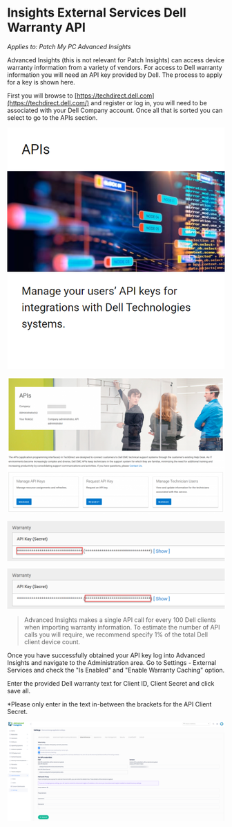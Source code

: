 # Insights External Services Dell Warranty API

_Applies to: Patch My PC Advanced Insights_

Advanced Insights (this is not relevant for Patch Insights) can access device warranty information from a variety of vendors. For access to Dell warranty information you will need an API key provided by Dell. The process to apply for a key is shown here.

First you will browse to [https://techdirect.dell.com](https://techdirect.dell.com/) and register or log in, you will need to be associated with your Dell Company account. Once all that is sorted you can select to go to the APIs section.

![](/_images/image-(1293).png "Dell Tech API")

![](/_images/image-(1289).png "Dell Tech Request API Key")

![](/_images/image-(1562).png "Dell API Client ID")

![](/_images/image-(1563).png "Dell API Client Secret")



<blockquote class="wp-block-quote">
<p>Advanced Insights makes a single API call for every 100 Dell clients when importing warranty information. To estimate the number of API calls you will require, we recommend specify 1% of the total Dell client device count.</p>
</blockquote>

Once you have successfully obtained your API key log into Advanced Insights and navigate to the Administration area. Go to Settings - External Services and check the "Is Enabled" and "Enable Warranty Caching" option.&#x20;

Enter the provided Dell warranty text for Client ID, Client Secret and click save all.

\*Please only enter in the text in-between the brackets for the API Client Secret.

![](/_images/image-(1561).png "Example of Dell API Client ID and Client Secret")